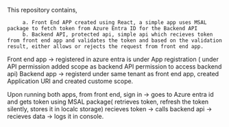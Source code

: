 This repository contains, 

         a. Front End APP created using React, a simple app uses MSAL package to fetch token from Azure Entra ID for the Backend API
         b. Backend API, protected api, simple api which recieves token from front end app and validates the token and based on the validation result, either allows or rejects the request from front end app.

Front end app -> registered in azure entra is under App registration ( under API permission added scope as backend API permission to access backend api)
Backend app -> registerd under same tenant as front end app, created Application URI and created custome scope.

Upon running both apps, from front end, sign in -> goes to Azure entra id and gets token using MSAL package( retrieves token, refresh the token silently, stores it in localc storage)
                                        recieves token -> calls backend api -> recieves data -> logs it in console.
